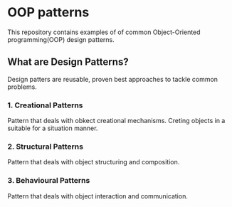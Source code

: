 # OOP patterns
This repository contains examples of of common Object-Oriented programming(OOP) design patterns.

## What are Design Patterns?
Design patters are reusable, proven best approaches to tackle common problems.

### 1. Creational Patterns
Pattern that deals with obkect creational mechanisms. Creting objects in a suitable for a situation manner.

### 2. Structural Patterns
Pattern that deals with object structuring and composition.

### 3. Behavioural Patterns
Pattern that deals with object interaction and communication.

